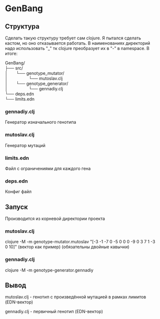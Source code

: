 # GenBang

## Структура
Сделать такую структуру требует сам clojure. Я пытался сделать кастом, но оно отказывается работать. В наименованиях директорий надо использовать "_" тк clojure преобразует их в "-" в namespace.
В итоге:

GenBang/ <br>
├── src/ <br>
│&emsp;&emsp;└── genotype_mutator/ <br>
│&emsp;&emsp;&emsp;&emsp;&emsp;└── mutoslav.clj <br>
│&emsp;&emsp;└── genotype_generator/ <br>
│&emsp;&emsp;&emsp;&emsp;&emsp;└── gennadiy.clj <br>
└── deps.edn <br>
└── limits.edn <br>

### gennadiy.clj
Генератор изначального генотипа

### mutoslav.clj
Генератор мутаций

### limits.edn
Файл с ограничениями для каждого гена

### deps.edn
Конфиг файл

## Запуск
Производится из корневой директории проекта

### mutoslav.clj
clojure -M -m genotype-mutator.mutoslav \"[-3 -1 -7 0 -5 0 0 0 -9 0 3 7 1 -3 0 10]\" 
(вектор как пример) (обязательны двойные кавычки)

### gennadiy.clj
clojure -M -m genotype-generator.gennadiy

## Вывод

mutoslav.clj - генотип с произведённой мутацией в рамках лимитов (EDN-вектор)

gennadiy.clj - первичный генотип (EDN-вектор)
